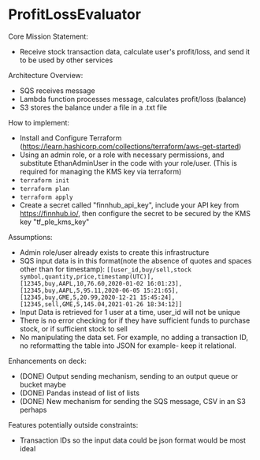 ﻿# ProfitLossEvaluator

Core Mission Statement:
* Receive stock transaction data, calculate user's profit/loss, and send it to be used by other services

Architecture Overview:
* SQS receives message
* Lambda function processes message, calculates profit/loss (balance)
* S3 stores the balance under a file in a .txt file

How to implement:
* Install and Configure Terraform (https://learn.hashicorp.com/collections/terraform/aws-get-started)
* Using an admin role, or a role with necessary permissions, and substitute EthanAdminUser in the code with your role/user. (This is required for managing the KMS key via terraform)
* `terraform init`
* `terraform plan`
* `terraform apply`
* Create a secret called "finnhub_api_key", include your API key from https://finnhub.io/, then configure the secret to be secured by the KMS key "tf_ple_kms_key" 

Assumptions:
* Admin role/user already exists to create this infrastructure
* SQS input data is in this format(note the absence of quotes and spaces other than for timestamp): `[[user_id,buy/sell,stock symbol,quantity,price,timestamp(UTC)],[12345,buy,AAPL,10,76.60,2020-01-02 16:01:23],[12345,buy,AAPL,5,95.11,2020-06-05 15:21:65],[12345,buy,GME,5,20.99,2020-12-21 15:45:24],[12345,sell,GME,5,145.04,2021-01-26 18:34:12]]`
* Input Data is retrieved for 1 user at a time, user_id will not be unique
* There is no error checking for if they have sufficient funds to purchase stock, or if sufficient stock to sell
* No manipulating the data set. For example, no adding a transaction ID, no reformatting the table into JSON for example- keep it relational.

Enhancements on deck:
* (DONE) Output sending mechanism, sending to an output queue or bucket maybe
* (DONE) Pandas instead of list of lists
* (DONE) New mechanism for sending the SQS message, CSV in an S3 perhaps

Features potentially outside constraints:
* Transaction IDs so the input data could be json format would be most ideal
